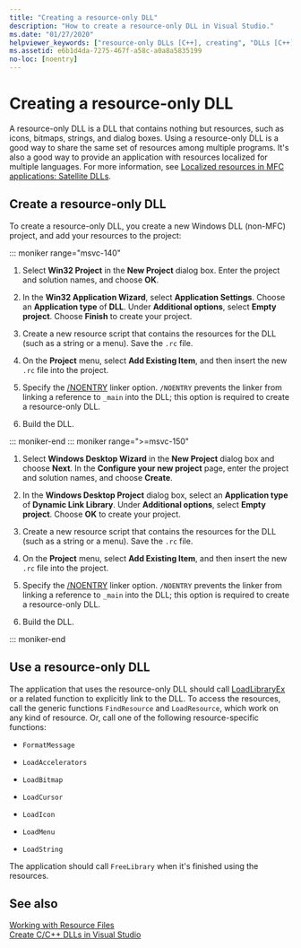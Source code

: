 ```yaml
---
title: "Creating a resource-only DLL"
description: "How to create a resource-only DLL in Visual Studio."
ms.date: "01/27/2020"
helpviewer_keywords: ["resource-only DLLs [C++], creating", "DLLs [C++], creating"]
ms.assetid: e6b1d4da-7275-467f-a58c-a0a8a5835199
no-loc: [noentry]
---
```

# Creating a resource-only DLL

A resource-only DLL is a DLL that contains nothing but resources, such as icons, bitmaps, strings, and dialog boxes. Using a resource-only DLL is a good way to share the same set of resources among multiple programs. It's also a good way to provide an application with resources localized for multiple languages. For more information, see [Localized resources in MFC applications: Satellite DLLs](localized-resources-in-mfc-applications-satellite-dlls.md).

## Create a resource-only DLL

To create a resource-only DLL, you create a new Windows DLL (non-MFC) project, and add your resources to the project:

::: moniker range="msvc-140"

1. Select **Win32 Project** in the **New Project** dialog box. Enter the project and solution names, and choose **OK**.

1. In the **Win32 Application Wizard**, select **Application Settings**. Choose an **Application type** of **DLL**. Under **Additional options**, select **Empty project**. Choose **Finish** to create your project.

1. Create a new resource script that contains the resources for the DLL (such as a string or a menu). Save the `.rc` file.

1. On the **Project** menu, select **Add Existing Item**, and then insert the new `.rc` file into the project.

1. Specify the [/NOENTRY](reference/noentry-no-entry-point.md) linker option. `/NOENTRY` prevents the linker from linking a reference to `_main` into the DLL; this option is required to create a resource-only DLL.

1. Build the DLL.

::: moniker-end
::: moniker range=">=msvc-150"

1. Select **Windows Desktop Wizard** in the **New Project** dialog box and choose **Next**. In the **Configure your new project** page, enter the project and solution names, and choose **Create**.

1. In the **Windows Desktop Project** dialog box, select an **Application type** of **Dynamic Link Library**. Under **Additional options**, select **Empty project**. Choose **OK** to create your project.

1. Create a new resource script that contains the resources for the DLL (such as a string or a menu). Save the `.rc` file.

1. On the **Project** menu, select **Add Existing Item**, and then insert the new `.rc` file into the project.

1. Specify the [/NOENTRY](reference/noentry-no-entry-point.md) linker option. `/NOENTRY` prevents the linker from linking a reference to `_main` into the DLL; this option is required to create a resource-only DLL.

1. Build the DLL.

::: moniker-end

## Use a resource-only DLL

The application that uses the resource-only DLL should call [LoadLibraryEx](loadlibrary-and-afxloadlibrary.md) or a related function to explicitly link to the DLL. To access the resources, call the generic functions `FindResource` and `LoadResource`, which work on any kind of resource. Or, call one of the following resource-specific functions:

- `FormatMessage`

- `LoadAccelerators`

- `LoadBitmap`

- `LoadCursor`

- `LoadIcon`

- `LoadMenu`

- `LoadString`

The application should call `FreeLibrary` when it's finished using the resources.

## See also

[Working with Resource Files](../windows/working-with-resource-files.md)\
[Create C/C++ DLLs in Visual Studio](dlls-in-visual-cpp.md)
